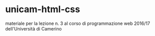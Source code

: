 # unicam-html-css
materiale per la lezione n. 3 al corso di programmazione web 2016/17 dell'Università di Camerino

